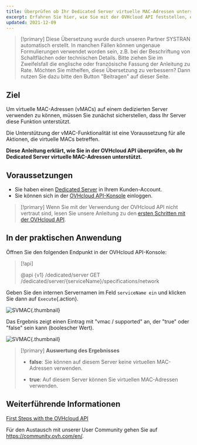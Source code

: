 ```yaml
---
title: Überprüfen ob Ihr Dedicated Server virtuelle MAC-Adressen unterstützt
excerpt: Erfahren Sie hier, wie Sie mit der OVHcloud API feststellen, ob virtuelle MAC-Adressen auf einem dedizierten Server unterstützt werden
updated: 2021-12-09
---
```


> [!primary]
> Diese Übersetzung wurde durch unseren Partner SYSTRAN automatisch erstellt. In manchen Fällen können ungenaue Formulierungen verwendet worden sein, z.B. bei der Beschriftung von Schaltflächen oder technischen Details. Bitte ziehen Sie im Zweifelsfall die englische oder französische Fassung der Anleitung zu Rate. Möchten Sie mithelfen, diese Übersetzung zu verbessern? Dann nutzen Sie dazu bitte den Button "Beitragen" auf dieser Seite.
>

## Ziel

Um virtuelle MAC-Adressen (vMACs) auf einem dedizierten Server verwenden zu können, müssen Sie zunächst sicherstellen, dass Ihr Server diese Funktion unterstützt.

Die Unterstützung der vMAC-Funktionalität ist eine Voraussetzung für alle Aktionen, die virtuelle MACs betreffen.

**Diese Anleitung erklärt, wie Sie in der OVHcloud API überprüfen, ob Ihr Dedicated Server virtuelle MAC-Adressen unterstützt.**

## Voraussetzungen

- Sie haben einen [Dedicated Server](https://www.ovhcloud.com/de/bare-metal/) in Ihrem Kunden-Account.
- Sie können sich in der [OVHcloud API-Konsole](https://api.ovh.com/) einloggen.

> [!primary]
> Wenn Sie mit der Verwendung der OVHcloud API nicht vertraut sind, lesen Sie unsere Anleitung zu den [ersten Schritten mit der OVHcloud API](first-steps1.).

## In der praktischen Anwendung

Öffnen Sie den folgenden Endpunkt in der OVHcloud API-Konsole:

> [!api]
>
> @api {v1} /dedicated/server GET /dedicated/server/{serviceName}/specifications/network
>

Geben Sie den internen Servernamen im Feld `serviceName ein` und klicken Sie dann auf `Execute`{.action}.

![SVMAC](support_virtual_mac_02.png){.thumbnail}

Das Ergebnis zeigt einen Eintrag mit "vmac / supported" an, der "true" oder "false" sein kann (boolescher Wert).

![SVMAC](support_virtual_mac_04.png){.thumbnail}

> [!primary]
> **Auswertung des Ergebnisses**
>
> - **false**: Sie können auf diesem Server keine virtuellen MAC-Adressen verwenden.
>
> - **true**: Auf diesem Server können Sie virtuellen MAC-Adressen verwenden.
>

## Weiterführende Informationen

[First Steps with the OVHcloud API](first-steps1.)

Für den Austausch mit unserer User Community gehen Sie auf <https://community.ovh.com/en/>.